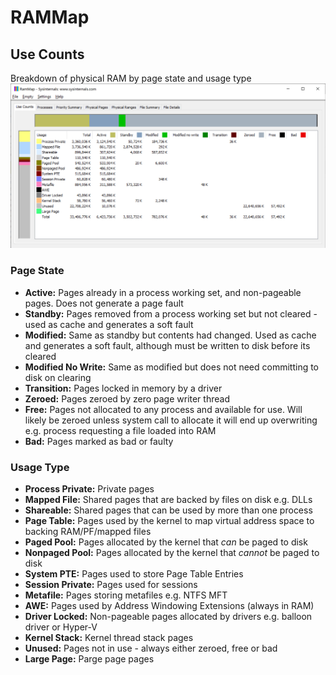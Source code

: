 # RAMMap

## Use Counts
Breakdown of physical RAM by page state and usage type
![Use Counts](/Images/rammap1.png)
### Page State
* **Active:** Pages already in a process working set, and non-pageable pages. Does not generate a page fault
* **Standby:** Pages removed from a process working set but not cleared - used as cache and generates a soft fault
* **Modified:** Same as standby but contents had changed. Used as cache and generates a soft fault, although must be written to disk before its cleared
* **Modified No Write:** Same as modified but does not need committing to disk on clearing
* **Transition:** Pages locked in memory by a driver
* **Zeroed:** Pages zeroed by zero page writer thread
* **Free:** Pages not allocated to any process and available for use. Will likely be zeroed unless system call to allocate it will end up overwriting e.g. process requesting a file loaded into RAM
* **Bad:** Pages marked as bad or faulty

### Usage Type
* **Process Private:** Private pages
* **Mapped File:** Shared pages that are backed by files on disk e.g. DLLs
* **Shareable:** Shared pages that can be used by more than one process
* **Page Table:** Pages used by the kernel to map virtual address space to backing RAM/PF/mapped files
* **Paged Pool:** Pages allocated by the kernel that *can* be paged to disk
* **Nonpaged Pool:** Pages allocated by the kernel that *cannot* be paged to disk
* **System PTE:** Pages used to store Page Table Entries
* **Session Private:** Pages used for sessions
* **Metafile:** Pages storing metafiles e.g. NTFS MFT
* **AWE:** Pages used by Address Windowing Extensions (always in RAM)
* **Driver Locked:** Non-pageable pages allocated by drivers e.g. balloon driver or Hyper-V
* **Kernel Stack:** Kernel thread stack pages
* **Unused:** Pages not in use - always either zeroed, free or bad
* **Large Page:** Parge page pages
